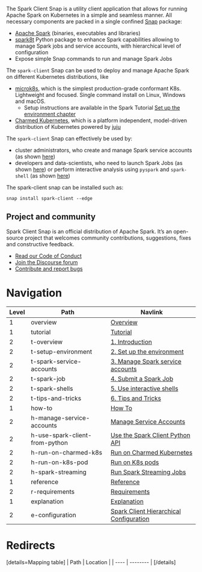 The Spark Client Snap is a utility client application that allows for running Apache Spark on Kubernetes in a simple and seamless manner. All necessary components are packed in a single confined [Snap](https://snapcraft.io/) package:

* [Apache Spark](https://spark.apache.org/downloads.html) (binaries, executables and libraries)
* [spark8t](https://github.com/canonical/spark-k8s-toolkit-py) Python package to enhance Spark capabilities allowing to manage Spark jobs and service accounts, with hierarchical level of configuration
* Expose simple Snap commands to run and manage Spark Jobs

The `spark-client` Snap can be used to deploy and manage Apache Spark on different Kubernetes distributions, like
* [microk8s](https://microk8s.io/), which is the simplest production-grade conformant K8s. Lightweight and focused. 
Single command install on Linux, Windows and macOS.
    * Setup instructions are available in the Spark Tutorial [Set up the environment chapter](https://discourse.charmhub.io/t/spark-client-snap-tutorial-setup-environment/8951)
* [Charmed Kubernetes](https://ubuntu.com/kubernetes/charmed-k8s), which is a platform independent, model-driven distribution of Kubernetes powered by [juju](https://juju.is/) 

The `spark-client` Snap can effectively be used by:
* cluster administrators, who create and manage Spark service accounts (as shown [here](/t/spark-client-snap-tutorial-setup-environment/8952)) 
* developers and data-scientists, who need to launch Spark Jobs (as shown [here](/t/spark-client-snap-tutorial-spark-submit/8953)) or perform interactive analysis
using `pyspark` and `spark-shell`  (as shown [here](https://discourse.charmhub.io/t/spark-client-snap-tutorial-interactive-mode/8954))

The spark-client snap can be installed such as:
```
snap install spark-client --edge
```


## Project and community

Spark Client Snap is an official distribution of Apache Spark. It’s an open-source project that welcomes community contributions, suggestions, fixes and constructive feedback.
- [Read our Code of Conduct](https://ubuntu.com/community/code-of-conduct)
- [Join the Discourse forum](https://discourse.charmhub.io/tag/spark)
- [Contribute and report bugs](https://github.com/canonical/spark-client-snap)


# Navigation

| Level | Path                           | Navlink                                                                                                              |
|-------|--------------------------------|----------------------------------------------------------------------------------------------------------------------|
| 1     | overview                       | [Overview](/t/spark-client-snap-documentation/8963)                                                                                                  | 
| 1     | tutorial                       | [Tutorial]()                                                                                                         |
| 2     | t-overview                     | [1. Introduction](/t/spark-client-snap-tutorial/8957)                                                                |
| 2     | t-setup-environment            | [2. Set up the environment](/t/spark-client-snap-tutorial-setup-environment/8951)                                    |
| 2     | t-spark-service-accounts       | [3. Manage Spark service accounts](/t/spark-client-snap-tutorial-setup-environment/8952)                             |
| 2     | t-spark-job                    | [4. Submit a Spark Job](/t/spark-client-snap-tutorial-spark-submit/8953)                                             |
| 2     | t-spark-shells                 | [5. Use interactive shells](/t/spark-client-snap-tutorial-interactive-mode/8954)                                     |
| 2     | t-tips-and-tricks              | [6. Tips and Tricks](/t/spark-client-snap-tutorial-common-gotchas/8955)                                              |
| 1     | how-to                         | [How To]()                                                                                                           |
| 2     | h-manage-service-accounts      | [Manage Service Accounts](/t/spark-client-snap-how-to-manage-spark-accounts/8959)                                    |
| 2     | h-use-spark-client-from-python | [Use the Spark Client Python API](/t/spark-client-snap-how-to-python-api/8958)                                       |
| 2     | h-run-on-charmed-k8s           | [Run on Charmed Kubernetes](/t/spark-client-snap-how-to-run-on-charmed-kubernetes/8960)                              |
| 2     | h-run-on-k8s-pod               | [Run on K8s pods](/t/spark-client-snap-how-to-run-on-k8s-in-a-pod/8961)                                              |
| 2     | h-spark-streaming               | [Run Spark Streaming Jobs](/t/charmed-spark-how-to-run-a-spark-streaming-job/10880)                                              |
| 1     | reference                      | [Reference]()                                                                                                        |
| 2     | r-requirements                 | [Requirements](/t/spark-client-snap-reference-requirements/8962)                                                     |
| 1     | explanation                    | [Explanation]()                                                                                                      |
| 2     | e-configuration                | [Spark Client Hierarchical Configuration](/t/spark-client-snap-explanation-hierarchical-configuration-handling/8956) |


# Redirects

[details=Mapping table]
| Path | Location |
| ---- | -------- |
[/details]